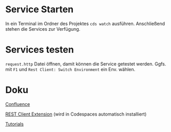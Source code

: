 # Service Starten

In ein Terminal im Ordner des Projektes `cds watch` ausführen.
Anschließend stehen die Services zur Verfügung.

# Services testen
`request.http` Datei öffnen, damit können die Service getestet werden.
Ggfs. mit `F1` und `Rest Client: Switch Environment` ein Env. wählen.

# Doku

[Confluence](https://suportis.atlassian.net/wiki/x/BACVBg)

[REST Client Extension](https://marketplace.visualstudio.com/items?itemName=humao.rest-client&ssr=false) (wird in Codespaces automatisch installiert)

[Tutorials](https://courses.codewithandrea.com/courses/783023/lectures/14212511)

